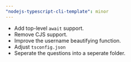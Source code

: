 ```yaml
---
"nodejs-typescript-cli-template": minor
---
```


- Add top-level `await` support.
- Remove CJS support.
- Improve the username beautifying function.
- Adjust `tsconfig.json`
- Seperate the questions into a seperate folder.